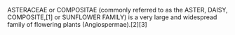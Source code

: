 ASTERACEAE or COMPOSITAE (commonly referred to as the ASTER, DAISY, COMPOSITE,[1] or SUNFLOWER FAMILY) is a very large and widespread family of flowering plants (Angiospermae).[2][3]

